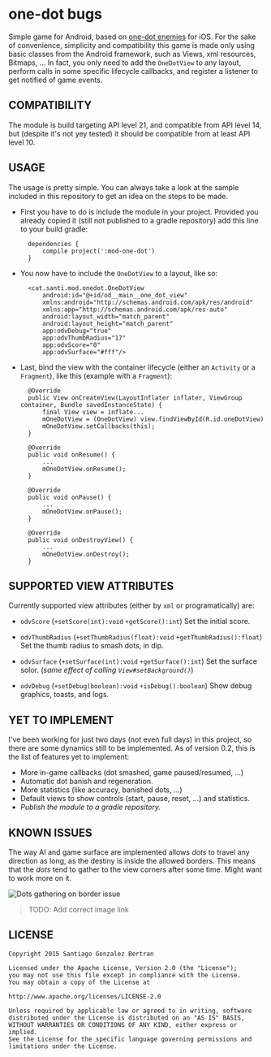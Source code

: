 # one-dot bugs

Simple game for Android, based on
[one-dot enemies](https://itunes.apple.com/en/app/one-dot-enemies/id306930506) for iOS. For the sake
of convenience, simplicity and compatibility this game is made only using basic classes from the
Android framework, such as Views, xml resources, Bitmaps, ...
In fact, you only need to add the `OneDotView` to any layout, perform calls in some specific
lifecycle callbacks, and register a listener to get notified of game events.

## COMPATIBILITY

The module is build targeting API level 21, and compatible from API level 14, but (despite it's not
yey tested) it should be compatible from at least API level 10.

## USAGE

The usage is pretty simple. You can always take a look at the sample included in this repository to
get an idea on the steps to be made.

* First you have to do is include the module in your project. Provided you already copied it (still
not published to a gradle repository) add this line to your build gradle:

        dependencies {
            compile project(':mod-one-dot')
        }

* You now have to include the `OneDotView` to a layout, like so:

        <cat.santi.mod.onedot.OneDotView
            android:id="@+id/od__main__one_dot_view"
            xmlns:android="http://schemas.android.com/apk/res/android"
            xmlns:app="http://schemas.android.com/apk/res-auto"
            android:layout_width="match_parent"
            android:layout_height="match_parent"
            app:odvDebug="true"
            app:odvThumbRadius="17"
            app:odvScore="0"
            app:odvSurface="#fff"/>

* Last, bind the view with the container lifecycle (either an `Activity` or a `Fragment`), like
this (example with a `Fragment`):

        @Override
        public View onCreateView(LayoutInflater inflater, ViewGroup container, Bundle savedInstanceState) {
            final View view = inflate...
            mOneDotView = (OneDotView) view.findViewById(R.id.oneDotView)
            mOneDotView.setCallbacks(this);
        }

        @Override
        public void onResume() {
            ...
            mOneDotView.onResume();
        }

        @Override
        public void onPause() {
            ...
            mOneDotView.onPause();
        }

        @Override
        public void onDestroyView() {
            ...
            mOneDotView.onDestroy();
        }

## SUPPORTED VIEW ATTRIBUTES

Currently supported view attributes (either by `xml` or programatically) are:

* `odvScore` (`+setScore(int):void` `+getScore():int`)
  Set the initial score.

* `odvThumbRadius` (`+setThumbRadius(float):void` `+getThumbRadius():float`)
  Set the thumb radius to smash dots, in dip.

* `odvSurface` (`+setSurface(int):void` `+getSurface():int`)
  Set the surface solor. (_same effect of calling `View#setBackground()`_)

* `odvDebug` (`+setDebug(boolean):void` `+isDebug():boolean`)
  Show debug graphics, toasts, and logs.

## YET TO IMPLEMENT

I've been working for just two days (not even full days) in this project, so there are some dynamics
still to be implemented. As of version 0.2, this is the list of features yet to implement:

* More in-game callbacks (dot smashed, game paused/resumed, ...)
* Automatic dot banish and regeneration.
* More statistics (like accuracy, banished dots, ...)
* Default views to show controls (start, pause, reset, ...) and statistics.
* _Publish the module to a gradle repository._

## KNOWN ISSUES

The way AI and game surface are implemented allows _dots_ to travel any direction as long, as the
destiny is inside the allowed borders. This means that the _dots_ tend to gather to the view
corners after some time. Might want to work more on it.

![Dots gathering on border issue](https://raw.github.com/santi-gonzalez/one-dot/master/images/Screenshot_2015-05-02-17-16-58.png)
> TODO: Add correct image link

## LICENSE

    Copyright 2015 Santiago Gonzalez Bertran

    Licensed under the Apache License, Version 2.0 (the "License");
    you may not use this file except in compliance with the License.
    You may obtain a copy of the License at

    http://www.apache.org/licenses/LICENSE-2.0

    Unless required by applicable law or agreed to in writing, software
    distributed under the License is distributed on an "AS IS" BASIS,
    WITHOUT WARRANTIES OR CONDITIONS OF ANY KIND, either express or implied.
    See the License for the specific language governing permissions and
    limitations under the License.
